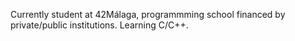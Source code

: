 Currently student at 42Málaga, programmming school financed by private/public institutions. Learning C/C++.

<!---
victorgorka/victorgorka is a ✨ special ✨ repository because its `README.md` (this file) appears on your GitHub profile.
You can click the Preview link to take a look at your changes.
--->
